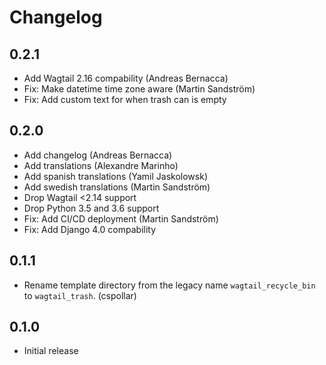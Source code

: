 # Changelog

## 0.2.1

- Add Wagtail 2.16 compability (Andreas Bernacca)
- Fix: Make datetime time zone aware (Martin Sandström)
- Fix: Add custom text for when trash can is empty


## 0.2.0

- Add changelog (Andreas Bernacca)
- Add translations (Alexandre Marinho)
- Add spanish translations (Yamil Jaskolowsk)
- Add swedish translations (Martin Sandström)
- Drop Wagtail <2.14 support
- Drop Python 3.5 and 3.6 support
- Fix: Add CI/CD deployment (Martin Sandström)
- Fix: Add Django 4.0 compability


## 0.1.1

- Rename template directory from the legacy name `wagtail_recycle_bin` to `wagtail_trash`. (cspollar)


## 0.1.0

- Initial release
